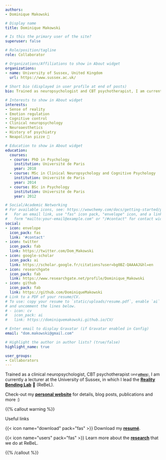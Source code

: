 ```yaml
---
authors:
- Dominique Makowski

# Display name
title: Dominique Makowski

# Is this the primary user of the site?
superuser: false

# Role/position/tagline
role: Collaborator

# Organizations/Affiliations to show in About widget
organizations:
- name: University of Sussex, United Kingdom
  url: https://www.sussex.ac.uk/
  
# Short bio (displayed in user profile at end of posts)
bio: Trained as neuropsychologist and CBT psychotherapist, I am currently working as a lecturer at the University of Sussex, UNited Kingdom, where where we study the neurophysiological underpinnings of reality perception.

# Interests to show in About widget
interests:
- Sense of reality
- Emotion regulation
- Cognitive control
- Clinical neuropsychology
- Neuroaesthetics
- History of psychiatry
- Neapolitan pizze 🍕

# Education to show in About widget
education:
  courses:
  - course: PhD in Psychology
    institution: Université de Paris
    year: 2018
  - course: MSc in Clinical Neuropsychology and Cognitive Psychology
    institution: Université de Paris
    year: 2014
  - course: BSc in Psychology
    institution: Université de Paris
    year: 2012

# Social/Academic Networking
# For available icons, see: https://wowchemy.com/docs/getting-started/page-builder/#icons
#   For an email link, use "fas" icon pack, "envelope" icon, and a link in the
#   form "mailto:your-email@example.com" or "/#contact" for contact widget.
social:
- icon: envelope
  icon_pack: fas
  link: '#contact'
- icon: twitter
  icon_pack: fab
  link: https://twitter.com/Dom_Makowski
- icon: google-scholar
  icon_pack: ai
  link: https://scholar.google.fr/citations?user=bg0BZ-QAAAAJ&hl=en
- icon: researchgate
  icon_pack: fab
  link: https://www.researchgate.net/profile/Dominique_Makowski
- icon: github
  icon_pack: fab
  link: https://github.com/DominiqueMakowski
# Link to a PDF of your resume/CV.
# To use: copy your resume to `static/uploads/resume.pdf`, enable `ai` icons in `params.toml`,
# and uncomment the lines below.
# - icon: cv
#   icon_pack: ai
#   link: https://dominiquemakowski.github.io/CV/

# Enter email to display Gravatar (if Gravatar enabled in Config)
email: "dom.makowski@gmail.com"

# Highlight the author in author lists? (true/false)
highlight_name: true

user_groups:
- Collaborators
---
```


Trained as a clinical neuropsychologist, CBT psychotherapist <sub><sup>(*and* [***others***](https://dominiquemakowski.github.io/cv/))</sup></sub>, I am currently a lecturer at the University of Sussex, in which I lead the [**Reality Bending Lab**](https://realitybending.github.io/) 🧙 (ReBeL).

Check-out my [**personal website**](https://dominiquemakowski.github.io/) for details, blog posts, publications and more :)

{{% callout warning %}}

Useful links

{{< icon name="download" pack="fas" >}} Download my [**resumé**](https://dominiquemakowski.github.io/CV/).

{{< icon name="users" pack="fas" >}} Learn more about the [**research**](https://realitybending.github.io/) that we do at ReBeL.

{{% /callout %}}
